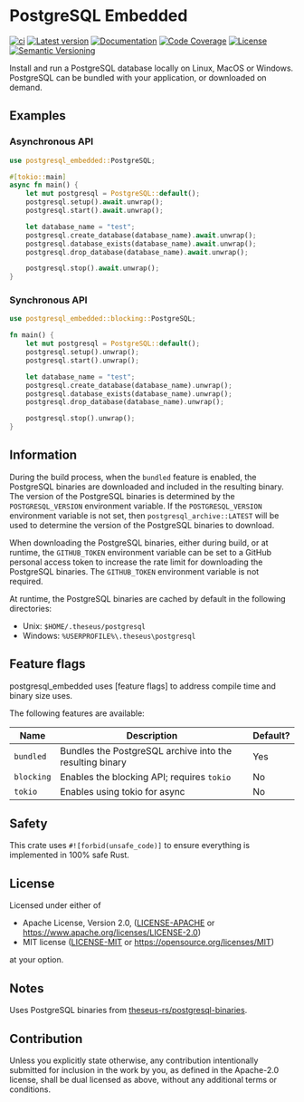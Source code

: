 # PostgreSQL Embedded

[![ci](https://github.com/theseus-rs/postgresql-embedded/actions/workflows/ci.yml/badge.svg?branch=main)](https://github.com/theseus-rs/postgresql-embedded/actions/workflows/ci.yml)
[![Latest version](https://img.shields.io/crates/v/postgresql_embedded.svg)](https://crates.io/crates/postgresql_embedded)
[![Documentation](https://docs.rs/postgresql_embedded/badge.svg)](https://docs.rs/postgresql_embedded)
[![Code Coverage](https://codecov.io/gh/theseus-rs/postgresql-embedded/branch/main/graph/badge.svg)](https://codecov.io/gh/theseus-rs/postgresql-embedded)
[![License](https://img.shields.io/crates/l/postgresql_embedded)](https://github.com/theseus-rs/postgresql-embedded/tree/main/postgresql_embedded#license)
[![Semantic Versioning](https://img.shields.io/badge/%E2%9A%99%EF%B8%8F_SemVer-2.0.0-blue)](https://semver.org/spec/v2.0.0.html)

Install and run a PostgreSQL database locally on Linux, MacOS or Windows.  PostgreSQL can be
bundled with your application, or downloaded on demand.

## Examples

### Asynchronous API

```rust
use postgresql_embedded::PostgreSQL;

#[tokio::main]
async fn main() {
    let mut postgresql = PostgreSQL::default();
    postgresql.setup().await.unwrap();
    postgresql.start().await.unwrap();

    let database_name = "test";
    postgresql.create_database(database_name).await.unwrap();
    postgresql.database_exists(database_name).await.unwrap();
    postgresql.drop_database(database_name).await.unwrap();

    postgresql.stop().await.unwrap();
}
```

### Synchronous API
```rust
use postgresql_embedded::blocking::PostgreSQL;

fn main() {
    let mut postgresql = PostgreSQL::default();
    postgresql.setup().unwrap();
    postgresql.start().unwrap();

    let database_name = "test";
    postgresql.create_database(database_name).unwrap();
    postgresql.database_exists(database_name).unwrap();
    postgresql.drop_database(database_name).unwrap();

    postgresql.stop().unwrap();
}
```

## Information

During the build process, when the `bundled` feature is enabled, the PostgreSQL binaries are
downloaded and included in the resulting binary. The version of the PostgreSQL binaries is
determined by the `POSTGRESQL_VERSION` environment variable. If the `POSTGRESQL_VERSION`
environment variable is not set, then `postgresql_archive::LATEST` will be used to determine the
version of the PostgreSQL binaries to download.

When downloading the PostgreSQL binaries, either during build, or at runtime, the `GITHUB_TOKEN`
environment variable can be set to a GitHub personal access token to increase the rate limit for
downloading the PostgreSQL binaries. The `GITHUB_TOKEN` environment variable is not required.

At runtime, the PostgreSQL binaries are cached by default in the following directories:

- Unix: `$HOME/.theseus/postgresql`
- Windows: `%USERPROFILE%\.theseus\postgresql`

## Feature flags

postgresql_embedded uses [feature flags] to address compile time and binary size
uses.

The following features are available:

| Name       | Description                                               | Default? |
|------------|-----------------------------------------------------------|----------|
| `bundled`  | Bundles the PostgreSQL archive into the resulting binary  | Yes      |
| `blocking` | Enables the blocking API; requires `tokio`                | No       |
| `tokio`    | Enables using tokio for async                             | No       |

## Safety

This crate uses `#![forbid(unsafe_code)]` to ensure everything is implemented in 100% safe Rust.

## License

Licensed under either of

* Apache License, Version 2.0, ([LICENSE-APACHE](LICENSE-APACHE) or https://www.apache.org/licenses/LICENSE-2.0)
* MIT license ([LICENSE-MIT](LICENSE-MIT) or https://opensource.org/licenses/MIT)

at your option.

## Notes

Uses PostgreSQL binaries from [theseus-rs/postgresql-binaries](https://github.com/theseus-rs/postgresql_binaries).

## Contribution

Unless you explicitly state otherwise, any contribution intentionally submitted
for inclusion in the work by you, as defined in the Apache-2.0 license, shall be dual licensed as above, without any
additional terms or conditions.
